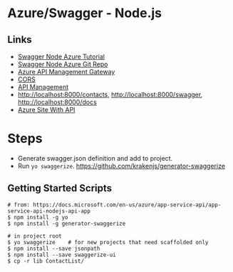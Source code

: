 # Azure/Swagger - Node.js 

## Links
  * [Swagger Node Azure Tutorial](https://docs.microsoft.com/en-us/azure/app-service-api/app-service-api-nodejs-api-app)
  * [Swagger Node Azure Git Repo](https://github.com/Azure-Samples/app-service-api-node-contact-list.git)
  * [Azure API Management Gateway](https://docs.microsoft.com/en-us/azure/api-management/api-management-howto-import-api)
  * [CORS](https://docs.microsoft.com/en-us/azure/app-service-api/app-service-api-cors-consume-javascript)
  * [API Management](https://docs.microsoft.com/en-us/azure/api-management/api-management-get-started)
  * <http://localhost:8000/contacts>, <http://localhost:8000/swagger>, <http://localhost:8000/docs>
  * [Azure Site With API](http://fahey-api-app.azurewebsites.net/swagger)

# Steps
  * Generate swagger.json definition and add to project.
  * Run `yo swaggerize`.  <https://github.com/krakenjs/generator-swaggerize>
  

## Getting Started Scripts
```
# from: https://docs.microsoft.com/en-us/azure/app-service-api/app-service-api-nodejs-api-app
$ npm install -g yo
$ npm install -g generator-swaggerize

# in project root
$ yo swaggerize    # for new projects that need scaffolded only
$ npm install --save jsonpath
$ npm install --save swaggerize-ui
$ cp -r lib ContactList/
```
